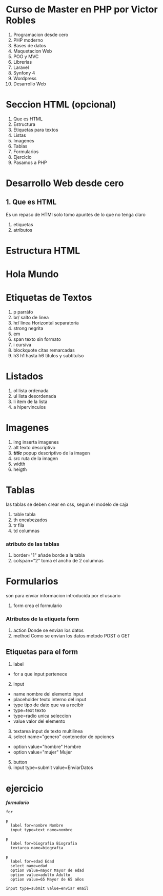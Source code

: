 # Curso de Master en PHP por Victor Robles
1. Programacion desde cero
2. PHP moderno
3. Bases de datos
4. Maquetacion Web 
5. POO y MVC 
6. Librerias
8. Laravel
9. Synfony 4
10. Wordpress
11. Desarrollo Web

# Seccion HTML (opcional)
1. Que es HTML 
2. Estructura 
3. Etiquetas para textos
4. Listas
5. Imagenes
6. Tablas
7. Formularios
8. Ejercicio
9. Pasamos a PHP

# Desarrollo Web desde cero 
## 1. Que es HTML
Es un repaso de HTMl solo tomo apuntes de lo que no tenga claro 

1. etiquetas
2. atributos

# Estructura HTML
<!doctype html>
<html lang="es">
  <head>
    <title>Hola Mundo</title>
  </head>
  <body>
    <h1>Hola Mundo</h1>
  </body>
</html>

# Etiquetas de Textos
1. p  parráfo
2. br/ salto de linea
3. hr/ linea Horizontal separatoría
4. strong negrita
5. em
6. span texto sin formato
7. i cursiva
8. blockquote citas remarcadas
9. h3 h1 hasta h6 titulos y subtitulso

# Listados
1. ol lista ordenada
2. ul lista desordenada
3. li item de la lista 
4. a hipervinculos

# Imagenes
1. img inserta imagenes
2. alt texto descriptivo
3. ***title*** popup descriptivo de la imagen
4. src ruta de la imagen
5. width 
6. heigth

# Tablas 
las tablas se deben crear en css, segun el modelo de caja
1. table tabla
2. th encabezados
3. tr fila
4. td columnas 

### atributo de las tablas 
1. border="1" añade borde a la tabla
2. colspan="2" toma el ancho de 2 columnas

# Formularios
son para enviar informacion introducida por el usuario
1. form crea el formulario

### Atributos de la etiqueta form 
1. action Donde se envian los datos  
2. method Como se envian los datos metodo POST ó GET

## Etiquetas para el form 
1. label
  - for a que input pertenece
2. input
  - name nombre del elemento input 
  - placeholder texto interno del input 
  - type tipo de dato que va a recibir 
  - type=text texto
  - type=radio unica seleccion
  - value valor del elemento
3. textarea input de texto multilinea
4. select name="genero" contenedor de opciones
  - option value="hombre" Hombre
  - option value="mujer" Mujer
5. button 
6. input type=submit value=EnviarDatos

# ejercicio 

***formulario***

~~~
for

p
  label for=nombre Nombre
  input type=text name=nombre

p 
  label for=biografia Biografia
  textarea name=biografia

p 
  label for=edad Edad
  select name=edad
  option value=mayor Mayor de edad 
  option value=adulto Adulto
  option value=65 Mayor de 65 años

input type=submit value=enviar email
~~~
<!--
# enlaces 
1. a href=index.html
2. a href=https://www.google.com target=_blank
-->













